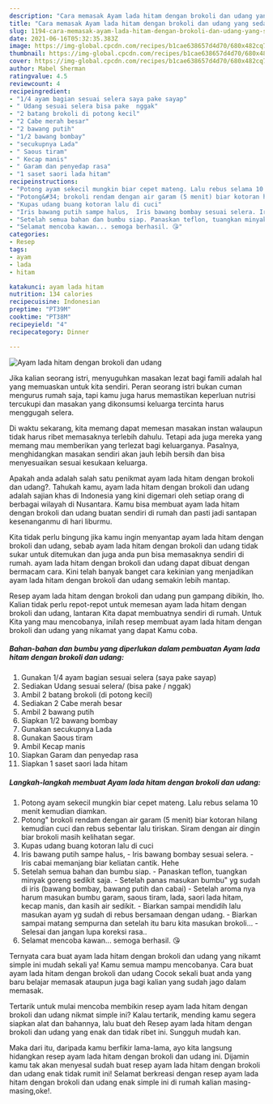 ```yaml
---
description: "Cara memasak Ayam lada hitam dengan brokoli dan udang yang sedap Untuk Jualan"
title: "Cara memasak Ayam lada hitam dengan brokoli dan udang yang sedap Untuk Jualan"
slug: 1194-cara-memasak-ayam-lada-hitam-dengan-brokoli-dan-udang-yang-sedap-untuk-jualan
date: 2021-06-16T05:32:35.383Z
image: https://img-global.cpcdn.com/recipes/b1cae638657d4d70/680x482cq70/ayam-lada-hitam-dengan-brokoli-dan-udang-foto-resep-utama.jpg
thumbnail: https://img-global.cpcdn.com/recipes/b1cae638657d4d70/680x482cq70/ayam-lada-hitam-dengan-brokoli-dan-udang-foto-resep-utama.jpg
cover: https://img-global.cpcdn.com/recipes/b1cae638657d4d70/680x482cq70/ayam-lada-hitam-dengan-brokoli-dan-udang-foto-resep-utama.jpg
author: Mabel Sherman
ratingvalue: 4.5
reviewcount: 4
recipeingredient:
- "1/4 ayam bagian sesuai selera saya pake sayap"
- " Udang sesuai selera bisa pake  nggak"
- "2 batang brokoli di potong kecil"
- "2 Cabe merah besar"
- "2 bawang putih"
- "1/2 bawang bombay"
- "secukupnya Lada"
- " Saous tiram"
- " Kecap manis"
- " Garam dan penyedap rasa"
- "1 saset saori lada hitam"
recipeinstructions:
- "Potong ayam sekecil mungkin biar cepet mateng. Lalu rebus selama 10 menit kemudian diamkan."
- "Potong&#34; brokoli rendam dengan air garam (5 menit) biar kotoran hilang kemudian cuci dan rebus sebentar lalu tiriskan. Siram dengan air dingin biar brokoli masih kelihatan segar."
- "Kupas udang buang kotoran lalu di cuci"
- "Iris bawang putih sampe halus,  Iris bawang bombay sesuai selera. Iris cabai memanjang biar keliatan cantik. Hehe"
- "Setelah semua bahan dan bumbu siap. Panaskan teflon, tuangkan minyak goreng sedikit saja. Setelah panas masukan bumbu&#34; yg sudah di iris (bawang bombay, bawang putih dan cabai) Setelah aroma nya harum masukan bumbu garam, saous tiram, lada, saori lada hitam, kecap manis, dan kasih air sedikit. Biarkan sampai mendidih lalu masukan ayam yg sudah di rebus bersamaan dengan udang. Biarkan sampai matang sempurna dan setelah itu baru kita masukan brokoli... Selesai dan jangan lupa koreksi rasa.."
- "Selamat mencoba kawan... semoga berhasil. 😘"
categories:
- Resep
tags:
- ayam
- lada
- hitam

katakunci: ayam lada hitam 
nutrition: 134 calories
recipecuisine: Indonesian
preptime: "PT39M"
cooktime: "PT38M"
recipeyield: "4"
recipecategory: Dinner

---
```



![Ayam lada hitam dengan brokoli dan udang](https://img-global.cpcdn.com/recipes/b1cae638657d4d70/680x482cq70/ayam-lada-hitam-dengan-brokoli-dan-udang-foto-resep-utama.jpg)

Jika kalian seorang istri, menyuguhkan masakan lezat bagi famili adalah hal yang memuaskan untuk kita sendiri. Peran seorang istri bukan cuman mengurus rumah saja, tapi kamu juga harus memastikan keperluan nutrisi tercukupi dan masakan yang dikonsumsi keluarga tercinta harus menggugah selera.

Di waktu  sekarang, kita memang dapat memesan masakan instan walaupun tidak harus ribet memasaknya terlebih dahulu. Tetapi ada juga mereka yang memang mau memberikan yang terlezat bagi keluarganya. Pasalnya, menghidangkan masakan sendiri akan jauh lebih bersih dan bisa menyesuaikan sesuai kesukaan keluarga. 



Apakah anda adalah salah satu penikmat ayam lada hitam dengan brokoli dan udang?. Tahukah kamu, ayam lada hitam dengan brokoli dan udang adalah sajian khas di Indonesia yang kini digemari oleh setiap orang di berbagai wilayah di Nusantara. Kamu bisa membuat ayam lada hitam dengan brokoli dan udang buatan sendiri di rumah dan pasti jadi santapan kesenanganmu di hari liburmu.

Kita tidak perlu bingung jika kamu ingin menyantap ayam lada hitam dengan brokoli dan udang, sebab ayam lada hitam dengan brokoli dan udang tidak sukar untuk ditemukan dan juga anda pun bisa memasaknya sendiri di rumah. ayam lada hitam dengan brokoli dan udang dapat dibuat dengan bermacam cara. Kini telah banyak banget cara kekinian yang menjadikan ayam lada hitam dengan brokoli dan udang semakin lebih mantap.

Resep ayam lada hitam dengan brokoli dan udang pun gampang dibikin, lho. Kalian tidak perlu repot-repot untuk memesan ayam lada hitam dengan brokoli dan udang, lantaran Kita dapat membuatnya sendiri di rumah. Untuk Kita yang mau mencobanya, inilah resep membuat ayam lada hitam dengan brokoli dan udang yang nikamat yang dapat Kamu coba.

<!--inarticleads1-->

##### Bahan-bahan dan bumbu yang diperlukan dalam pembuatan Ayam lada hitam dengan brokoli dan udang:

1. Gunakan 1/4 ayam bagian sesuai selera (saya pake sayap)
1. Sediakan  Udang sesuai selera/ (bisa pake / nggak)
1. Ambil 2 batang brokoli (di potong kecil)
1. Sediakan 2 Cabe merah besar
1. Ambil 2 bawang putih
1. Siapkan 1/2 bawang bombay
1. Gunakan secukupnya Lada
1. Gunakan  Saous tiram
1. Ambil  Kecap manis
1. Siapkan  Garam dan penyedap rasa
1. Siapkan 1 saset saori lada hitam




<!--inarticleads2-->

##### Langkah-langkah membuat Ayam lada hitam dengan brokoli dan udang:

1. Potong ayam sekecil mungkin biar cepet mateng. Lalu rebus selama 10 menit kemudian diamkan.
1. Potong&#34; brokoli rendam dengan air garam (5 menit) biar kotoran hilang kemudian cuci dan rebus sebentar lalu tiriskan. Siram dengan air dingin biar brokoli masih kelihatan segar.
1. Kupas udang buang kotoran lalu di cuci
1. Iris bawang putih sampe halus,  - Iris bawang bombay sesuai selera. - Iris cabai memanjang biar keliatan cantik. Hehe
1. Setelah semua bahan dan bumbu siap. - Panaskan teflon, tuangkan minyak goreng sedikit saja. - Setelah panas masukan bumbu&#34; yg sudah di iris (bawang bombay, bawang putih dan cabai) - Setelah aroma nya harum masukan bumbu garam, saous tiram, lada, saori lada hitam, kecap manis, dan kasih air sedikit. - Biarkan sampai mendidih lalu masukan ayam yg sudah di rebus bersamaan dengan udang. - Biarkan sampai matang sempurna dan setelah itu baru kita masukan brokoli... - Selesai dan jangan lupa koreksi rasa..
1. Selamat mencoba kawan... semoga berhasil. 😘




Ternyata cara buat ayam lada hitam dengan brokoli dan udang yang nikamt simple ini mudah sekali ya! Kamu semua mampu mencobanya. Cara buat ayam lada hitam dengan brokoli dan udang Cocok sekali buat anda yang baru belajar memasak ataupun juga bagi kalian yang sudah jago dalam memasak.

Tertarik untuk mulai mencoba membikin resep ayam lada hitam dengan brokoli dan udang nikmat simple ini? Kalau tertarik, mending kamu segera siapkan alat dan bahannya, lalu buat deh Resep ayam lada hitam dengan brokoli dan udang yang enak dan tidak ribet ini. Sungguh mudah kan. 

Maka dari itu, daripada kamu berfikir lama-lama, ayo kita langsung hidangkan resep ayam lada hitam dengan brokoli dan udang ini. Dijamin kamu tak akan menyesal sudah buat resep ayam lada hitam dengan brokoli dan udang enak tidak rumit ini! Selamat berkreasi dengan resep ayam lada hitam dengan brokoli dan udang enak simple ini di rumah kalian masing-masing,oke!.

